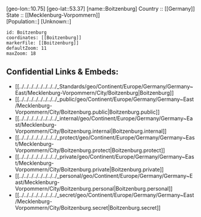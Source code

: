 ﻿---
location: [53.37,10.75] 
mapzoom: [7,12] 
mapmarker: city 
type: City
tags:
- geo/City


SpocWebEntityId: 29256
isDeleted: false
confidential: public

---
[geo-lon::10.75] 
[geo-lat::53.37] 
[name::Boitzenburg] 
Country :: [[Germany]]  
State :: [[Mecklenburg-Vorpommern]]  
[Population::] 
[Unknown::] 


```leaflet
id: Boitzenburg
coordinates: [[Boitzenburg]] 
markerFile: [[Boitzenburg]] 
defaultZoom: 11 
maxZoom: 18
```


## Confidential Links & Embeds: 
- [[../../../../../../../../_Standards/geo/Continent/Europe/Germany/Germany~East/Mecklenburg-Vorpommern/City/Boitzenburg|Boitzenburg]] 
- [[../../../../../../../../_public/geo/Continent/Europe/Germany/Germany~East/Mecklenburg-Vorpommern/City/Boitzenburg.public|Boitzenburg.public]] 
- [[../../../../../../../../_internal/geo/Continent/Europe/Germany/Germany~East/Mecklenburg-Vorpommern/City/Boitzenburg.internal|Boitzenburg.internal]] 
- [[../../../../../../../../_protect/geo/Continent/Europe/Germany/Germany~East/Mecklenburg-Vorpommern/City/Boitzenburg.protect|Boitzenburg.protect]] 
- [[../../../../../../../../_private/geo/Continent/Europe/Germany/Germany~East/Mecklenburg-Vorpommern/City/Boitzenburg.private|Boitzenburg.private]] 
- [[../../../../../../../../_personal/geo/Continent/Europe/Germany/Germany~East/Mecklenburg-Vorpommern/City/Boitzenburg.personal|Boitzenburg.personal]] 
- [[../../../../../../../../_secret/geo/Continent/Europe/Germany/Germany~East/Mecklenburg-Vorpommern/City/Boitzenburg.secret|Boitzenburg.secret]] 
